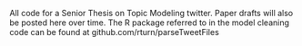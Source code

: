 All code for a Senior Thesis on Topic Modeling twitter. Paper drafts will also be posted here over time. 
The R package referred to in the model cleaning code can be found at github.com/rturn/parseTweetFiles
